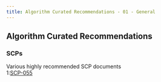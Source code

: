 ```yaml
---
title: Algorithm Curated Recommendations - 01 - General
---
```


## Algorithm Curated Recommendations

<!--
Welcome to the SCP wiki algorithm curated recommendations, here we have used the GoodBoy AI to provide a selection of stories for new readers and for readers who want an introduction to a particular section of this website, be it a type of SCP, a group of interest or a canon.

Do note that there is some redundancy between different sections as this is meant to be an introduction to different sections of the wiki.

Don't be overwhelmed by everything on here, find something that interests you and go from there.


[So how does this work exactly, may contain traces of math](javascript:;)

[– hide block](javascript:;)

What is going on behind the selection for these lists is a little complicated. An AI is effectively predicting the likelihood of a theoretical average user upvoting an article. I am then sorting all articles with a tag by how likely said average user is to upvote, and taking the 10 best articles from that. This does have a bias towards highly upvoted articles due to the algorithm being more certain that they are liked, although this is not the case for articles with more than 10% downvotes, which is why some very highly upvoted things are not on these lists.

The full details of the actual math behind this should go up on SCP declassified at some point.

## General

Here are some recommendations for the various types of fiction you can find on the SCP wiki.

-   [_SCPs_](#scps)
-   [_Tales_](#tales)
-   [_GoI Formats_](#goi-formats)
-   [_International_](#international)
-   [_Creepypasta_](#creepypasta)
-   [_Interactive_](#interactive)
-   [_Video_](#video)
-   [_Joke_](#joke)
-   [_001 Proposals_](#001-proposals) -->

### SCPs

Various highly recommended SCP documents  
1:[SCP-055](/scp-055)

<!-- 2:[●●|●●●●●|●●|●](/scp-2521)
3:[SCP-3008](/scp-3008)
4:[SCP-5031](/scp-5031)
5:[SCP-1437](/scp-1437)
6:[SCP-3001](/scp-3001)
7:[SCP-1440](/scp-1440)
8:[SCP-666-J](/scp-666-j)
9:[SCP-294](/scp-294)
10:[SCP-1762](/scp-1762)
11:[SCP-140](/scp-140)
12:[SCP-2317](/scp-2317)
13:[SCP-426](/scp-426)
14:[SCP-1983](/scp-1983)
15:[SCP-914](/scp-914)
16:[SCP-2006](/scp-2006)
17:[SCP-348](/scp-348)
18:[SCP-990](/scp-990)
19:[SCP-087](/scp-087)
20:[SCP-2935](/scp-2935)
21:[SCP-2662](/scp-2662)
22:[SCP-096](/scp-096)
23:[SCP-184](/scp-184)
24:[SCP-701](/scp-701)
25:[SCP-2030](/scp-2030)
26:[SCP-4205](/scp-4205)
27:[SCP-1981](/scp-1981)
28:[SCP-2602, which used to be a library](/scp-2602)
29:[SCP-993](/scp-993)
30:[SCP-1171](/scp-1171)
31:[SCP-1733](/scp-1733)
32:[SCP-3930](/scp-3930)
33:[SCP-093](/scp-093)
34:[SCP-1230](/scp-1230)
35:[SCP-176](/scp-176)
36:[SCP-1370](/scp-1370)
37:[SCP-028](/scp-028)
38:[SCP-1425](/scp-1425)
39:[SCP-3125](/scp-3125)
40:[SCP-4001](/scp-4001)

### Tales

Highly rated more traditional stories
Do note that due to the [antimemtics series](/antimemetics-division-hub) taking up a large part of this list normally, only the first two entries from the list have been included. Do read this series as it is widely considered to be the best the wiki has too offer.
1:[Document Recovered From The Marianas Trench](/document-recovered-from-the-marianas-trench)
2:[Ethics Committee Orientation](/ethics-committee-orientation)
3:[We Need To Talk About Fifty-Five](/we-need-to-talk-about-fifty-five)
4:[Introductory Antimemetics](/introductory-antimemetics)
5:[Quiet Days](/quiet-days)
6:[Transcript of Dr. Clef's seminar, "Reality Benders and You: How to Survive When Existence Doesn't."](/clef101)
7:[UIU Orientation](/uiu-orientation)
8:[CODE NAME: ████ ███ - The Truth](/code-name-the-truth)
9:[Bees](/bees)
10:[The Young Man](/the-young-man)
11:[Fear Alone](/fear-alone)
12:[Amnestic Use Guide](/amnestic-orientation-manual)
13:[Impossible-To-Destroy Reptile](/impossible-to-destroy-reptile)
14:[Everyone Knows](/everyone-knows)
15:[SCP-000](/scp-000)
16:[SCP-S](/scp-s)
17:[Crunch](/crunch)
18:[Ethical?](/ethical)
19:["Baby's First Guide to Keter-Class Anomalies" & Other Questionable Documents Recovered from the Hard Drive of Dr. ████ ███████](/baby-s-first-guide-to-keter-class-anomalies-and-other-questi)
20:[Of Multiverses and Dandelion Wine](/dandelions)
21:[Treats](/treats)
22:[Memetics and Infohazards Division Orientation](/memetics-and-infohazards-division-orientation)
23:[Where Have You Been All My Life](/where-have-you-been-all-my-life)
24:[Eldritch Application](/eldritch-application)
25:[wowwee go kill ursefl](/wowwee-go-kill-ursefl)
26:[Why Change?](/why-change)
27:[Revenants](/revenants)
28:[Nobody Knows](/nobody-knows)
29:[Operation "Camp Granada"](/hellomuddah)
30:[Dust and Blood](/dust-and-blood)
31:[Excerpts from Training Seminars for Lesser Known Foundation Careers](/excerpts-from-training-seminars-for-lesser-known-foundation)
32:["I Quit."](/iquit)
33:[Orientation](/orientation)
34:[D-Class Orientation](/d-class-orientation)
25:[Thrice](/thrice)
36:[Long Live The King](/long-live-the-king)
37:[Funerals Are Fun](/funerals-are-fun)
38:[Metafiction](/metafiction)
39:[Log of Anomalous Ducks](/log-of-anomalous-ducks)
40:[#StormSite19](/stormsite19)

### GoI Formats

The Foundation isn't the only ones who work with the anomalous, these document the strange and unusual from a different perspective.
1:[GRANT REQUEST FOR A REPLACEMENT KEYBOARD BECAUSE THE CAPS LOCK ON THIS ONE IS BROKEN](/grant-request-for-a-replacement-keyboard-because-the-caps-lo)
2:[Hello, I Am an Eldritch Horror](/hello-i-am-an-eldritch-horror)
3:[KoI Format](/koi-format)
4:[Critter Profile: ZARGOTH, DESTROYER OF DIMENSIONS!](/critter-profile-zargoth)
5:['Unicorn Horn' (HYTCH/8FNE6/B77KT)](/unicorn-horn)
6:['Rogue AI' (NVEO4/YVN3E/PN6UG)](/rogue-ai-nveo4-yvn3e-pn6ug)
7:[Critter Profile: Wobbles!](/critter-profile-wobbles)
8:[SPC-173](/spc-173-j)
9:['The Dark Web' (DKE79/O2RG5/4JLW6)](/the-dark-web-dke79-o2rg5-4jlw6)
10:[GRANT REQUEST FOR THE MANUFACTURE OF DEVICES TO REGULATE THE HUME COEFFICIENT OF LOCALISED REALITY](/grant-request-for-the-manufacture-of-devices-to-regulate)
11:[ERICS MEGA ZINE VOL 50: THE CUTOUT ROOM](/erics-mega-zine-vol-50-the-cutout-room)
12:[Critter Profile: Caddy!](/critter-profile-caddy)
13:[Anderson Robotics' Installation Guide: Your New Buteo Series Mechanical Exoskeleton!](/new-buteo-series-mechanical-exoskeleton)
14:[Ambrose Transylvania: For All The Damn Vampires](/ambrose-transylvania)
15:[SPC-169-J](/spc-169-j)
16:[Mr. Doggo](/mr-doggo)
17:['Brian Brayer Brand Pocket Vacations' (CM3SP/OPK97/8AM2Y)](/brian-brayer-brand-pocket-vacations)
18:[UIU File: 2017-003](/uiu-file-2017-003)
19:[Critter Profile: Sparky!](/critter-profile-sparky)
20:[#Xiupania](/xiupania)
21:[SPC-3008](/spc-3008)
22:[Critter Profile: Maya!](/critter-profile-maya)
23:['Schulman-NY Programmable Mnestic Device' (AC34D/NC77Q/95DCS)](/schulman-ny-programmable-mnestic-device-ac34d-nc77q-95dcs)
24:[Recruitment Drive (R-28126)](/recruitment-drive-28126)
25:[GRANT REQUEST FOR INVESTIGATING THE APPLICATION OF CERTAIN RESEARCH ASSETS IN OVERCOMING INHERENT LIMITATIONS OF THE HUMAN BODY](/grant-request-for-investigating-the-potential-application-of)
26:[The Reassembled One](/the-reassembled-one)
27:[UIU File: 1941-016](/uiu-file-1941-016)
28:[Critter Profile: Bakugo!](/critter-profile-bakugo)
29:[Adoption Poster: Phoebe!](/adoption-poster-phoebe)
30:[Project Proposal 2004-024: "My Father's Values"](/project-proposal-2004-024)

### International

Translated stories from overseas.
1:[SCP-179](/scp-179)
2:[SCP-280-JP](/scp-280-jp)
3:[SCP-2195](/scp-2195)
4:[Silent Forest](/silent-forest-ikuragunkan)
5:[Successful Cooperation And Partnership](/successful-cooperation-and-partnership)
6:[SCP-ES-101-J](/scp-es-101-j)
7:[SCP-040-JP](/scp-040-jp)
8:[Internal Departments](/list-of-foundation-s-internal-departments)
9:[SCP-600-KO](/scp-600-ko)
10:[SCP-1092-RU](/scp-1092-ru)
11:[⚠︎ ⬤⬤|⬤⬤⬤⬤⬤|⬤⬤|⬤? ⚠︎](/2521-escaped)
12:[Danger: Incinideer!](/peligro-igniciervos)
13:[SCP-877-KO](/scp-877-ko)
14:[SCP-6470](/scp-6470)
15:[SCP-055-DE-J](/scp-055-de-j)
16:[Herman Fuller Presents: The Doctor of Death](/doctor-muerte)
17:[SCP-CN-1109](/scp-cn-1109)
18:[SCP-281-FR](/scp-281-fr)
19:[SCP-CN-675](/scp-cn-675)
20:[SCP-206](/scp-206)
21:[SCP-019-IT](/scp-019-it)
22:[SCP-488-JP](/scp-488-jp)
23:[SCP-5814](/scp-5814)
24:[SCP-1340-RU](/scp-1340-ru)
25:[Collected Item No. 1080](/collected-item-no1080)
26:[SCP-101-FR](/scp-101-fr)
27:[Document 48116-88 ("Son of the Earth")](/document-48116-88-son-of-the-earth)
28:[SCP-015-IT](/scp-015-it)
29:[Unusual](/unusual)
30:[GRANT REQUEST FOR THE CREATION OF A CURE FOR THE IRON ALLERGY NATIVE TO THE HOMO SAPIENS SIDHE SPECIES](/wniosek-o-dotacje-na-opracowanie-srodka-przeciwko-alergii)

### Creepypasta

Spooky stories to send shivers down your spine, not required to be connected to the wider SCP universe
1:[Substation 9](/substation-9)
2:[michael the kiler](/michael-the-kiler)
3:[Tower-B](/tower-b)
4:[Straight to VHS: Sunday Dinner](/sunday-dinner)
5:[Abwesenheit](/abwesenheit)
6:[Scared Stiff](/scared-stiff)
7:[Escape From Terminus](/escape-from-terminus)
8:[The Clock at Saint Claude's](/the-clock-at-saint-claudes)
9:[Station 395](/station-395)
10:[I have something to share.](/i-have-something-to-share)
11:[Play](/play)
12:[Surprise! Happy Birthday! Now as I was saying...](/surprise-happy-birthday-9)
13:[Life Saver](/life-saver)
14:[That One Post You Missed](/that-one-post-you-missed)
15:[Higher Minds](/higher-minds)
16:[Barns from Nowhere](/barns-from-nowhere)
17:[Upwelling](/upwelling)
18:[Whitetail](/whitetail)
19:[what do I do if I have ghosts at home?](/ghostinhome)
20:[The Death Of AJ Fader](/death-of-aj-fader)
21:[B.Wylie Reviews: GATO!](/b-wylie-reviews-gato)
22:[Eye-Man](/eye-man)
23:[Pitter-patter](/pitter-patter)
24:[The Woven Man](/the-woven-man)
25:[Hands](/hands)
26:[It Smells Cold](/it-smells-cold)
27:[Muddy Skies](/muddy-skies)
28:[Shy](/shy)
29:[Tales From Parawatch: Welcome to the Internet, Have a Look Around](/tales-from-parawatch-welcome-to-the-internet)
30:[A Little Bunny's Doctor](/a-little-bunnys-doctor)

### Interactive

Hypertext fiction for the modern web, choose your own adventure

1:[SCP-even number-J](/scp-even-number-j)
2:[SCP-3939](/scp-3939)
3:[SCP-245](/scp-245)
4:[SCP-1D6-J](/scp-1d6-j)
5:[SCP-910](/scp-910)
6:[Pedantique's Proposal](/pedantique-s-proposal)
7:[SCP-4211](/scp-4211)
8:[The Beginning Of The End](/the-beginning-of-the-end)
9:[You. Me. Denny's Parking lot. Now.](/youmedennysnow)
10:[Cat In A Box](/cat-in-a-box)
11:[SPC-6500: INFINITESIMAL](/spc-6500)
12:[The Conspiracy Of Sigma 3](/the-conspiracy-of-sigma-3)
13:[SCP-2975](/scp-2975)
14:[Cack Simulator](/cack-simulator)
15:[SCP-5921](/scp-5921)
16:[The Suicide Of Dr. Daniel F████████](/the-suicide-of-dr-f)
17:[Just Misunderstood](/just-misunderstood)
18:[SCP-7101](/scp-7101)
19:[Derailment By Prehistoric Artillery Strike](/prehistoric-artillery-strike)
20:[SCP-CN-2626](/scp-cn-2626)
21:[SCP-7390](/scp-7390)
22:[SCP-6689](/scp-6689)
23:[SCP-6013](/scp-6013)
24:[SCP-6500](/scp-6500)
25:[Your First Support Assignment](/rho9-support-assignment)
26:[The Minions© day at the scp](/the-minions-day-at-the-scp)
27:[SCP-7025](/scp-7025)
28:[SCP-5500](/scp-5500)
29:[SCP-5000-J](/scp-5000-j)
30:[SCP-6017](/scp-6017)

### Video

Now in Technicolor!
Yes we do have videos now
1:[SCP-4205](/scp-4205)
2:[SCP-4182](/scp-4182)
3:[SCP-5050](/scp-5050)
4:[Substation 9](/substation-9)
5:[SCP-3449](/scp-3449)
6:[SCP-4292](/scp-4292)
7:[May The Sun Never Set On The British Empire](/the-sun-ever-sets-on-the-british-empire)
8:[SCP-4688](/scp-4688)
9:[SCP-3972](/scp-3972)
10:[Consequences and Collarbones](/consequences-and-collarbones)

### Joke

🤡
1:[SCP-666-J](/scp-666-j)
2:[SCP-001-J](/scp-001-j)
3:[SCP-even number-J](/scp-even-number-j)
4:[SCP-666½-J](/scp-666-and-a-half-j)
5:[SCP-049-J](/scp-049-j)
6:[SCP-TTKU-J (which is a thing that kills you)](/scp-ttku-j)
7:[SCP-001-EX-J](/scp-001-ex-j)
8:[SCP-009-J](/scp-009-j)
9:[SCP-006-J](/scp-006-j)
10:[SCP-4357-J](/scp-4357-j)
11:[SCP-\\̅\\̅\\̅\\̅-J](/scp-botnik-j)
12:[SCP-1543-J](/scp-1543-j)
13:[Dr. Palanez's Proposal](/weryllium-proposal)
14:[SCP-K9-J-EX](/scp-k9-j-ex)
15:[Cimmerian-Kaktus Proposal](/cimmerian-kaktus-proposal)
16:[SCP-1322-J](/scp-1322-j)
17:[SCP-3999-J](/scp-3999-j)
18:[SCP-123-J](/scp-123-j)
19:[SCP-682-J](/scp-682-j)
20:[SCP-1212-J](/scp-1212-j)
21:[Your Very First SCP!](/your-very-first-scp)
22:[SCP-1459-J](/scp-1459-j)
23:[SCP-682-CU](/scp-682-cu)
24:[SCP-000-J](/scp-000-j)
25:[SCP-231-J](/scp-231-j)
26:[SCP-008-J](/scp-008-j)
27:[SCP-SAFE-J](/scp-safe-j)
28:[SCP-5308-J](/scp-5308-j)
29:[SCP-1132-J](/scp-1132-j)
30:[SCP-1D6-J](/scp-1d6-j)

### 001 Proposals

Big ideas and big stories
1:[S. D. Locke's Proposal](/shaggydredlocks-proposal)
2:[Tanhony's Proposal](/tanhony-s-proposal)
3:[The Great Hippo's Proposal (feat. PeppersGhost)](/scp-001-ex)
4:[TwistedGears-Kaktus Proposal](/twistedgears-kaktus-proposal)
5:[S Andrew Swann's Proposal](/sandrewswann-s-proposal)
6:[Captain Kirby's Proposal](/captain-kirby-s-proposal)
7:[Tufto's Proposal](/tuftos-proposal)
8:[Ihp/Locke Proposal](/keter-duty)
9:[ROUNDERHOUSE's Proposal](/rounderhouse-proposal)
10:[notgull's Proposal](/not-a-seagull-proposal)
11:[WJS Proposal](/wjs-proposal)
12:[Kate McTiriss's Proposal](/kate-mctiriss-s-proposal)
13:[Wrong Proposal](/wrong-proposal)
14:[Tanhony's Proposal II](/tanhony-s-proposal-ii)
15:[djkaktus's Proposal III](/djkaktus-s-proposal-iii)
16:[Dr. Eates's Proposal](/manymeats-proposal)
17:[Pedantique's Proposal](/pedantique-s-proposal)
18:[WMDD's Proposal](/wmdd-s-proposal)
19:[Noir Box Proposal](/jack-ike-s-proposal-ii)
20:[djkaktus's Proposal I](/djkaktus-s-proposal) -->
